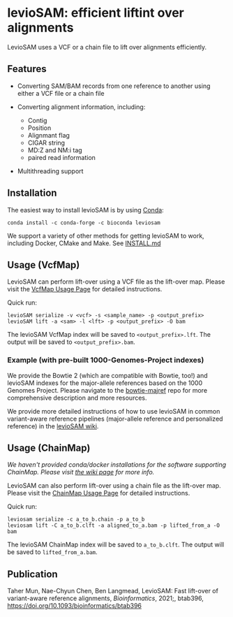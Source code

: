# levioSAM: efficient liftint over alignments

LevioSAM uses a VCF or a chain file to lift over alignments efficiently.


## Features

- Converting SAM/BAM records from one reference to another using either a VCF file or a chain file
- Converting alignment information, including:
    - Contig
    - Position
    - Alignmant flag
    - CIGAR string
    - MD:Z and NM:i tag
    - paired read information

- Multithreading support


## Installation

The easiest way to install levioSAM is by using [Conda](https://docs.conda.io/en/latest/):

```
conda install -c conda-forge -c bioconda leviosam
```

We support a variety of other methods for getting levioSAM to work, including Docker, CMake and Make. See [INSTALL.md](INSTALL.md)


## Usage (VcfMap)

LevioSAM can perform lift-over using a VCF file as the lift-over map. Please visit the [VcfMap Usage Page](https://github.com/alshai/levioSAM/wiki/Lift-over-using-a-VCF-map) for detailed instructions.

Quick run:
```
levioSAM serialize -v <vcf> -s <sample_name> -p <output_prefix>
levioSAM lift -a <sam> -l <lft> -p <output_prefix> -O bam
```
The levioSAM VcfMap index will be saved to `<output_prefix>.lft`. The output will be saved to `<output_prefix>.bam`.

### Example (with pre-built 1000-Genomes-Project indexes)

We provide the Bowtie 2 (which are compatible with Bowtie, too!) and levioSAM indexes for the major-allele references based on the 1000 Genomes Project. 
Please navigate to the [bowtie-majref](https://github.com/BenLangmead/bowtie-majref) repo for more comprehensive description and more resources.

We provide more detailed instructions of how to use levioSAM in common variant-aware reference pipelines (major-allele reference and personalized reference) in the [levioSAM wiki](https://github.com/alshai/levioSAM/wiki/Alignment-with-variant-aware-reference-genomes). 


## Usage (ChainMap)

_We haven't provided conda/docker installations for the software supporting ChainMap. Please visit [the wiki page](https://github.com/alshai/levioSAM/wiki/Lift-over-using-a-chain-map) for more info._

LevioSAM can also perform lift-over using a chain file as the lift-over map. Please visit the [ChainMap Usage Page](https://github.com/alshai/levioSAM/wiki/Lift-over-using-a-chain-map) for detailed instructions.

Quick run:
```
leviosam serialize -c a_to_b.chain -p a_to_b
leviosam lift -C a_to_b.clft -a aligned_to_a.bam -p lifted_from_a -O bam
```

The levioSAM ChainMap index will be saved to `a_to_b.clft`. The output will be saved to `lifted_from_a.bam`.


## Publication

Taher Mun, Nae-Chyun Chen, Ben Langmead, LevioSAM: Fast lift-over of variant-aware reference alignments, _Bioinformatics_, 2021;, btab396, https://doi.org/10.1093/bioinformatics/btab396
